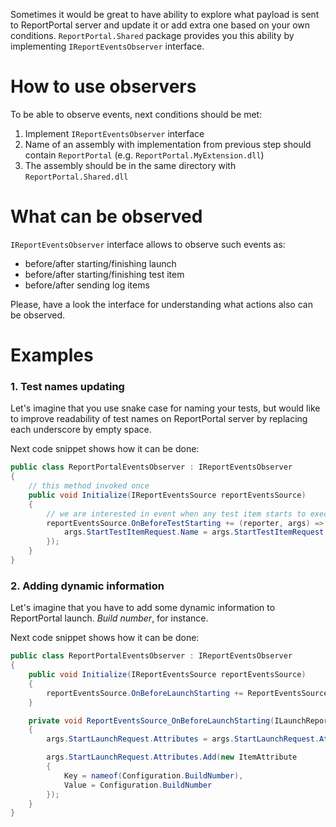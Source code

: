 Sometimes it would be great to have ability to explore what payload is sent to ReportPortal server and update it or add extra one based on your own conditions. `ReportPortal.Shared` package provides you this ability by implementing `IReportEventsObserver` interface.

# How to use observers

To be able to observe events, next conditions should be met:
1. Implement `IReportEventsObserver` interface
2. Name of an assembly with implementation from previous step should contain `ReportPortal` (e.g. `ReportPortal.MyExtension.dll`)
3. The assembly should be in the same directory with `ReportPortal.Shared.dll`

# What can be observed
`IReportEventsObserver` interface allows to observe such events as:

- before/after starting/finishing launch
- before/after starting/finishing test item
- before/after sending log items

Please, have a look the interface for understanding what actions also can be observed.

# Examples

### 1. Test names updating

Let's imagine that you use snake case for naming your tests, but would like to improve readability of test names on ReportPortal server by replacing each underscore by empty space.

Next code snippet shows how it can be done:

```cs
public class ReportPortalEventsObserver : IReportEventsObserver
{
    // this method invoked once
    public void Initialize(IReportEventsSource reportEventsSource)
    {
        // we are interested in event when any test item starts to execute (including suites, tests, steps)
        reportEventsSource.OnBeforeTestStarting += (reporter, args) => {
            args.StartTestItemRequest.Name = args.StartTestItemRequest.Name.Replace('_', ' ');
        });
    }
}
```

### 2. Adding dynamic information

Let's imagine that you have to add some dynamic information to ReportPortal launch. _Build number_, for instance. 

Next code snippet shows how it can be done:

```cs
public class ReportPortalEventsObserver : IReportEventsObserver
{
    public void Initialize(IReportEventsSource reportEventsSource)
    {
        reportEventsSource.OnBeforeLaunchStarting += ReportEventsSource_OnBeforeLaunchStarting;
    }

    private void ReportEventsSource_OnBeforeLaunchStarting(ILaunchReporter launchReporter, BeforeLaunchStartingEventArgs args)
    {
        args.StartLaunchRequest.Attributes = args.StartLaunchRequest.Attributes ?? new List<ItemAttribute>();

        args.StartLaunchRequest.Attributes.Add(new ItemAttribute
        {
            Key = nameof(Configuration.BuildNumber),
            Value = Configuration.BuildNumber
        });
    }
}
```
